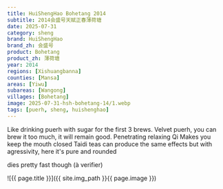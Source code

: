 ```yaml
---
title: HuiShengHao Bohetang 2014
subtitle: 2014会盛号天赋正春薄荷塘
date: 2025-07-31
category: sheng
brand: HuiShengHao
brand_zh: 会盛号
product: Bohetang
product_zh: 薄荷塘
year: 2014
regions: [Xishuangbanna]
counties: [Mansa]
areas: [Yiwu]
subareas: [Wangong]
villages: [Bohetang]
image: 2025-07-31-hsh-bohetang-14/1.webp
tags: [puerh, sheng, huishenghao]
---
```

Like drinking puerh with sugar for the first 3 brews.
Velvet puerh, you can brew it too much, it will remain good.
Penetrating relaxing Qi
Makes you keep the mouth closed
Taidi teas can produce the same effects but with agressivity, here it's pure and rounded

dies pretty fast though (à verifier)

![{{ page.title }}]({{ site.img_path }}{{ page.image }})